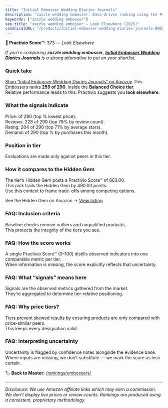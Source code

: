 ```yaml
---
title: "Initial Embosser Wedding Diaries Journals"
description: "zazzle wedding embosser: Data-driven ranking using the Practivio Score™. Positioned by quality, value, demand, findability, momentum."
keywords: ["zazzle wedding embosser"]
seo_title: "zazzle wedding embosser — Look Elsewhere (2025)"
canonicalURL: "/products/initial-embosser-wedding-diaries-journals-B0DZ6KZ1P3/"
---
```


**🚫 Practivio Score™:** 373 — _Look Elsewhere_


*If you're comparing **zazzle wedding embosser**, **[Initial Embosser Wedding Diaries Journals](https://www.amazon.com/dp/B0DZ6KZ1P3?tag=practivio-20)** is a strong alternative to put on your shortlist.*
### Quick take
[Shop “Initial Embosser Wedding Diaries Journals” on Amazon](https://www.amazon.com/dp/B0DZ6KZ1P3?tag=practivio-20)
This Embossers ranks **259 of 290**, inside the **Balanced Choice tier**.  
Relative performance leads to this: Practivio suggests you **look elsewhere**.

### What the signals indicate
Price:  of 290 (top % lowest price).  
Reviews: 228 of 290 (top 79% by review count).  
Rating: 204 of 290 (top 71% by average stars).  
Demand:  of 290 (top % by purchases this month).

### Position in tier
Evaluations are made only against peers in this tier.

### How it compares to the Hidden Gem
The tier’s Hidden Gem posts a Practivio Score™ of 863.00.  
This pick trails the Hidden Gem by 490.00 points.  
Use this context to frame trade-offs among competing options.  

See the Hidden Gem on Amazon → [View listing](https://www.amazon.com/dp/B09TQ5X3HR?tag=practivio-20)

### FAQ: Inclusion criteria
Baseline checks remove outliers and unqualified products.  
This protects the integrity of the tiers you see.

### FAQ: How the score works
A single Practivio Score™ (0–100) distills observed indicators into one comparable metric per tier.  
When information is missing, the score explicitly reflects that uncertainty.

### FAQ: What “signals” means here
Signals are the observed metrics gathered from the market.  
They’re aggregated to determine tier-relative positioning.

### FAQ: Why price tiers?
Tiers prevent skewed results by ensuring products are only compared with price-similar peers.  
This keeps every designation valid.

### FAQ: Interpreting uncertainty
Uncertainty is flagged by confidence notes alongside the evidence base.  
Where inputs are missing, we don’t substitute — we mark the score as less certain.


🏷️ **Back to Master:** [/rankings/embossers/](/rankings/embossers/)

---
_Disclosure: We use Amazon affiliate links which may earn a commission. We don’t display live prices or review counts. Rankings are produced using a consistent, proprietary methodology._
